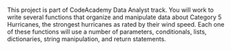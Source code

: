 This project is part of CodeAcademy Data Analyst track. 
You will work to write several functions that organize and manipulate data about Category 5 Hurricanes, the strongest hurricanes as rated by their wind speed.
Each one of these functions will use a number of parameters, conditionals, lists, dictionaries, string manipulation, and return statements.
